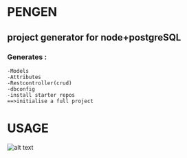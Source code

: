# PENGEN
## project generator for node+postgreSQL
### Generates :
`````
-Models
-Attributes
-Restcontroller(crud)
-dbconfig
-install starter repos
==>initialise a full project
``````
# USAGE
![alt text](https://github.com/Mansourighassen/PENGEN/screenshots/1.jpg?raw=true)
